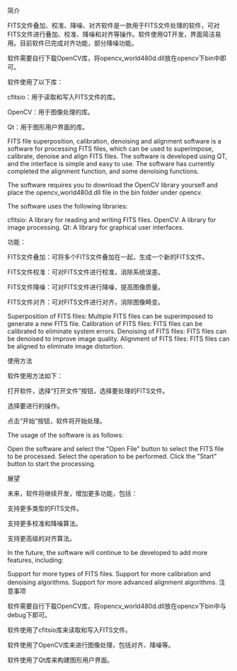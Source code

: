 
简介

FITS文件叠加、校准、降噪、对齐软件是一款用于FITS文件处理的软件，可对FITS文件进行叠加、校准、降噪和对齐等操作。软件使用QT开发，界面简洁易用。目前软件已完成对齐功能，部分降噪功能。

软件需要自行下载OpenCV库，将opencv_world480d.dll放在opencv下bin中即可。

软件使用了以下库：

cfitsio：用于读取和写入FITS文件的库。

OpenCV：用于图像处理的库。

Qt：用于图形用户界面的库。

FITS file superposition, calibration, denoising and alignment software is a software for processing FITS files, which can be used to superimpose, calibrate, denoise and align FITS files. The software is developed using QT, and the interface is simple and easy to use. The software has currently completed the alignment function, and some denoising functions.

The software requires you to download the OpenCV library yourself and place the opencv_world480d.dll file in the bin folder under opencv.

The software uses the following libraries:

cfitsio: A library for reading and writing FITS files.
OpenCV: A library for image processing.
Qt: A library for graphical user interfaces.

功能：

FITS文件叠加：可将多个FITS文件叠加在一起，生成一个新的FITS文件。


FITS文件校准：可对FITS文件进行校准，消除系统误差。


FITS文件降噪：可对FITS文件进行降噪，提高图像质量。


FITS文件对齐：可对FITS文件进行对齐，消除图像畸变。


Superposition of FITS files: Multiple FITS files can be superimposed to generate a new FITS file.
Calibration of FITS files: FITS files can be calibrated to eliminate system errors.
Denoising of FITS files: FITS files can be denoised to improve image quality.
Alignment of FITS files: FITS files can be aligned to eliminate image distortion.

使用方法

软件使用方法如下：

打开软件，选择“打开文件”按钮，选择要处理的FITS文件。

选择要进行的操作。

点击“开始”按钮，软件将开始处理。

The usage of the software is as follows:

Open the software and select the "Open File" button to select the FITS file to be processed.
Select the operation to be performed.
Click the "Start" button to start the processing.

展望

未来，软件将继续开发，增加更多功能，包括：

支持更多类型的FITS文件。

支持更多校准和降噪算法。

支持更高级的对齐算法。

In the future, the software will continue to be developed to add more features, including:

Support for more types of FITS files.
Support for more calibration and denoising algorithms.
Support for more advanced alignment algorithms.
注意事项

软件需要自行下载OpenCV库，将opencv_world480d.dll放在opencv下bin中与debug下即可。

软件使用了cfitsio库来读取和写入FITS文件。

软件使用了OpenCV库来进行图像处理，包括对齐、降噪等。

软件使用了Qt库来构建图形用户界面。
